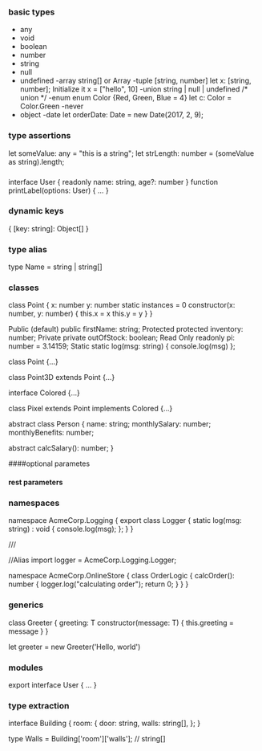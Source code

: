 ### basic types
- any
- void
- boolean
- number
- string 
- null
- undefined
-array  string[]   or  Array<number>
-tuple  [string, number]     let x: [string, number]; Initialize it x = ["hello", 10]
-union  string | null | undefined   /* union */
-enum  enum Color {Red, Green, Blue = 4}    let c: Color = Color.Green
-never 
- object
-date  let orderDate: Date = new Date(2017, 2, 9);



### type assertions
let someValue: any = "this is a string";
let strLength: number = (someValue as string).length;

###
interface User {
  readonly name: string,
  age?: number
}
function printLabel(options: User) { ... }

### dynamic keys
{
  [key: string]: Object[]
}

### type alias
type Name = string | string[]


### classes
class Point {
  x: number
  y: number
  static instances = 0
  constructor(x: number, y: number) {
    this.x = x
    this.y = y
  }
}


Public (default)
public firstName: string;
Protected
protected inventory: number;
Private
private outOfS­tock: boolean;
Read Only
readonly pi: number = 3.14159;
Static
static log(msg: string) { consol­e.l­og(msg) };



class Point {...}

class Point3D extends Point {...}

interface Colored {...}

class Pixel extends Point implements Colored {...}


abstract class Person {
  name: string;
  monthlySalary: number;
  monthlyBenefits: number;

  abstract calcSalary(): number;
}


####optional parametes
#### rest parameters

###  namespaces
namespace AcmeCorp.Logging {
  export class Logger {
       static log(msg: string) : void {
        console.log(msg);
      };
  }
}

/// <reference path="AcmeCorp.Logging.ts" />

//Alias
import logger = AcmeCorp.Logging.Logger;

namespace AcmeCorp.OnlineStore {
  class OrderLogic {
    calcOrder(): number {
        logger.log("calculating order");
        return 0;
    }
  }
}


###  generics
class Greeter<T> {
  greeting: T
  constructor(message: T) {
    this.greeting = message
  }
}

let greeter = new Greeter<string>('Hello, world')


### modules
export interface User { ... }

### type extraction
interface Building {
  room: {
    door: string,
    walls: string[],
  };
}

type Walls = Building['room']['walls']; // string[]

